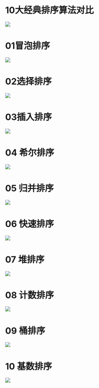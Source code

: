 # 10大经典排序算法对比

![](https://aaja.gitee.io/picture/demoCode/20200722002.png)

# 01冒泡排序

![](https://aaja.gitee.io/picture/demoCode/20200722001.gif)

# 02选择排序

![](https://aaja.gitee.io/picture/demoCode/20200722002.gif)

# 03插入排序

![](https://aaja.gitee.io/picture/demoCode/20200722003.gif)

# 04 **希尔排序**

![](https://aaja.gitee.io/picture/demoCode/20200722004.gif)

# 05 归并排序

![](https://aaja.gitee.io/picture/demoCode/20200722005.gif)

# 06 快速排序

![](https://aaja.gitee.io/picture/demoCode/20200722006.gif)

# 07 堆排序

![](https://aaja.gitee.io/picture/demoCode/20200722007.gif)

# 08 计数排序

![](https://aaja.gitee.io/picture/demoCode/20200722008.gif)

# 09 桶排序

![](https://aaja.gitee.io/picture/demoCode/20200722009.gif)

# 10 基数排序

![](https://aaja.gitee.io/picture/demoCode/20200722010.gif)